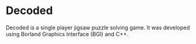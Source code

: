 # Decoded
Decoded is a single player jigsaw puzzle solving game. It was developed using Borland Graphics Interface (BGI) and C++.
